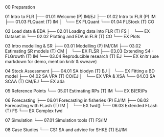 00 Preparation

01 Intro to FLR
├── 01.01 Welcome (P) IM/EJ
├── 01.02 Intro to FLR (P) IM
├── 01.03 FLQuant (T) IM
│   └── EX FLQuant
└── 01.04 FLStock (T) CO

02 Load data & EDA
├── 02.01 Loading data into FLR (T) FS
│   └── EX Dataset in
└── 02.02 Plotting and EDA in FLR (T) CO
    └── EX Plots

03 Intro modelling & SR
├── 03.01 Modelling (P) IM/CM
├── 03.02 Estimating SR models (T) CM
│   └── EX FLSR
├── 03.03 Extending S4 - FLGrowth (T) IM
└── 03.04 Reproducible research (T) EJ
    └── EX knitr (use markdown for demo, mention knitr & sweave)

04 Stock Assessment
├── 04.01 SA biodyn (T) EJ
│   └── EX Fitting a BD model
├── 04.02 SA VPA (T) CO/EJ
│   └── EX VPA & XSA
└── 04.03 SA SCAA (T) CM/EJ
    └── EX a4a

05 Reference Points
└── 05.01 Estimating RPs (T) IM
    └── EX B(ER)Ps

06 Forecasting
├── 06.01 Forecasting in fisheries (P) EJ/IM
├── 06.02 Forecasting with FLash (T) IM
│   └── EX fwd()
└── 06.03 Extended FLash (T) FS
    └── EX Complex fwd

07 Simulation
└── 07.01 Simulation tools (T) FS/IM

08 Case Studies
└── CS1 SA and advice for SHKE (T) EJ/IM

